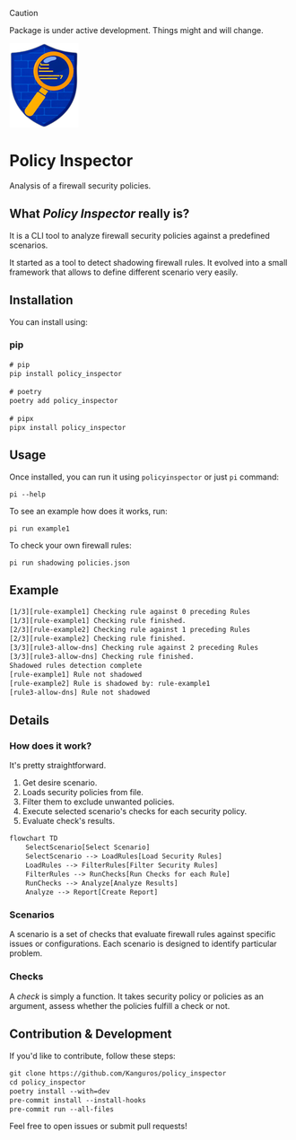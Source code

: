 > [!CAUTION]
> Package is under active development. Things might and will change.

![logo.png](logo.png)

# Policy Inspector

Analysis of a firewall security policies.

## What _Policy Inspector_ really is?

It is a CLI tool to analyze firewall security policies against a
predefined scenarios.

It started as a tool to detect shadowing firewall rules. It evolved
into a small framework that allows to define different scenario very
easily.

## Installation

You can install using:

### pip

```shell
# pip
pip install policy_inspector

# poetry
poetry add policy_inspector

# pipx
pipx install policy_inspector

```

## Usage

Once installed, you can run it using `policyinspector` or just `pi`
command:

```shell
pi --help
```

To see an example how does it works, run:

```shell
pi run example1
```

To check your own firewall rules:

```shell
pi run shadowing policies.json
```

## Example

```shell
[1/3][rule-example1] Checking rule against 0 preceding Rules
[1/3][rule-example1] Checking rule finished.
[2/3][rule-example2] Checking rule against 1 preceding Rules
[2/3][rule-example2] Checking rule finished.
[3/3][rule3-allow-dns] Checking rule against 2 preceding Rules
[3/3][rule3-allow-dns] Checking rule finished.
Shadowed rules detection complete
[rule-example1] Rule not shadowed
[rule-example2] Rule is shadowed by: rule-example1
[rule3-allow-dns] Rule not shadowed

```

## Details

### How does it work?

It's pretty straightforward.

1. Get desire scenario.
2. Loads security policies from file.
3. Filter them to exclude unwanted policies.
4. Execute selected scenario's checks for each security policy.
5. Evaluate check's results.

```mermaid
flowchart TD
    SelectScenario[Select Scenario]
    SelectScenario --> LoadRules[Load Security Rules]
    LoadRules --> FilterRules[Filter Security Rules]
    FilterRules --> RunChecks[Run Checks for each Rule]
    RunChecks --> Analyze[Analyze Results]
    Analyze --> Report[Create Report]
```

### Scenarios

A scenario is a set of checks that evaluate firewall rules against
specific issues or configurations. Each scenario is designed to
identify particular problem.

### Checks

A _check_ is simply a function. It takes security policy or policies
as an argument, assess whether the policies fulfill a check or not.

## Contribution & Development

If you'd like to contribute, follow these steps:

```shell
git clone https://github.com/Kanguros/policy_inspector
cd policy_inspector
poetry install --with=dev
pre-commit install --install-hooks
pre-commit run --all-files
```

Feel free to open issues or submit pull requests!
